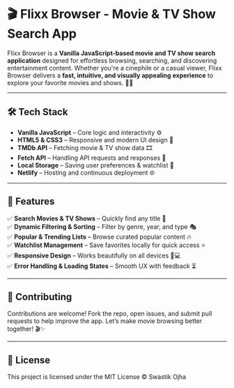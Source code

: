 # 🎬 Flixx Browser - Movie & TV Show Search App

Flixx Browser is a **Vanilla JavaScript-based movie and TV show search application** designed for effortless browsing, searching, and discovering entertainment content. Whether you're a cinephile or a casual viewer, Flixx Browser delivers a **fast, intuitive, and visually appealing experience** to explore your favorite movies and shows. 🍿🎥

---

## 🛠 Tech Stack

- **Vanilla JavaScript** – Core logic and interactivity ⚙️  
- **HTML5 & CSS3** – Responsive and modern UI design 🎨  
- **TMDb API** – Fetching movie & TV show data 🎞️  
- **Fetch API** – Handling API requests and responses 🔄  
- **Local Storage** – Saving user preferences & watchlist 💾  
- **Netlify** – Hosting and continuous deployment 🌐  

---

## 🚀 Features

✅ **Search Movies & TV Shows** – Quickly find any title 📲  
✅ **Dynamic Filtering & Sorting** – Filter by genre, year, and type 🎭  
✅ **Popular & Trending Lists** – Browse curated popular content 🔥  
✅ **Watchlist Management** – Save favorites locally for quick access ⭐  
✅ **Responsive Design** – Works beautifully on all devices 📱💻  
✅ **Error Handling & Loading States** – Smooth UX with feedback ⏳  

---



## 🤝 Contributing
Contributions are welcome! Fork the repo, open issues, and submit pull requests to help improve the app. Let’s make movie browsing better together! 🎬✨

---

## 📜 License
This project is licensed under the MIT License © Swastik Ojha